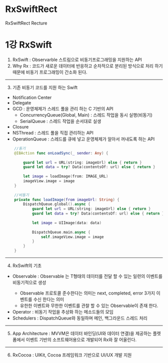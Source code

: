 # RxSwiftRect
RxSwiftRect Recture

1강 RxSwift
===========
1. RxSwift : Observarble 스트림으로 비동기프로그래밍을 지원하는 API
2. Why Rx : 코드가 새로운 데이터에 반응하고 순차적으로 분리된 방식으로 처리 하기 때문에 비동기 프로그래밍이 간소화 된다.
* * *
3. 기존 비동기 코드를 지원 하는 Swift
* Notification Center
* Delegate
* GCD : 운영체제가 스레드 풀을 관리 하는 C 기반의 API
  - ConcurrencyQueue(Global, Main) : 스레드 작업을 동시 실행(비동기)
  - SerialQueue : 스레드 작업을 순서대로 실생
* Closure
* NSThread : 스레드 풀을 직접 관리하는 API
* OperationQueue : 스레드를 큐에 넣고 운영체제가 알아서 꺼내도록 하는 API
``` swift
    //동기
    @IBAction func onLoadSync(_ sender: Any) {
        
        guard let url = URL(string: imageUrl) else { return }
        guard let data = try? Data(contentsOf: url) else { return }
        
        let image = loadImage(from: IMAGE_URL)
        imageView.image = image
    }
    
    //비동기
    private func loadImage(from imageUrl: String) {
        DispatchQueue.global().async {
            guard let url = URL(string: imageUrl) else { return }
            guard let data = try? Data(contentsOf: url) else { return }
            
            let image = UIImage(data: data)
        
            DispatchQueue.main.async {
                self.imageView.image = image
            }
        }
    }
```
* * *
4. RxSwift의 기초
  * Observable : Observable<T> 는 T형태의 데이터를 전달 할 수 있는 일련의 이벤트를 비동기적으로 생성
    * Observable 프로토콜 준수한다는 의미는 next, completed, error 3가지 이벤트를 수신 한다는 의미
    * 유한한 이벤트와 무한한 이벤트를 관찰 할 수 있는 Observable이 존재 한다.
  * Operator : 비동기 작업을 추상화 하는 메소드들의 모임
  * Schedulers : DispatchQueue와 동일하며 메인, 백그라운드 스레드 처리
* * *
5. App Architecture : MVVM은 데이터 바인딩(UI와 데이터 연결)을 제공하는 플렛폼에서 이벤트 기반의 소프트웨어용으로 개발되어 Rx와 잘 어울린다.
* * *
6. RxCocoa : UIKit, Cocoa 프레임워크 기반으로 UI/UX 개발 지원
